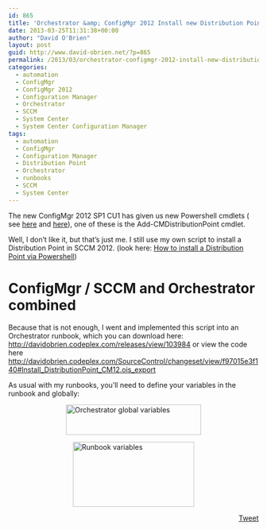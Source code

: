 ```yaml
---
id: 865
title: 'Orchestrator &amp; ConfigMgr 2012 Install new Distribution Point'
date: 2013-03-25T11:31:38+00:00
author: "David O'Brien"
layout: post
guid: http://www.david-obrien.net/?p=865
permalink: /2013/03/orchestrator-configmgr-2012-install-new-distribution-point/
categories:
  - automation
  - ConfigMgr
  - ConfigMgr 2012
  - Configuration Manager
  - Orchestrator
  - SCCM
  - System Center
  - System Center Configuration Manager
tags:
  - automation
  - ConfigMgr
  - Configuration Manager
  - Distribution Point
  - Orchestrator
  - runbooks
  - SCCM
  - System Center
---
```

The new ConfigMgr 2012 SP1 CU1 has given us new Powershell cmdlets ( see <a href="http://www.david-obrien.net/?p=854" onclick="_gaq.push(['_trackEvent', 'outbound-article', 'http://www.david-obrien.net/?p=854', 'here']);" target="_blank">here</a> and <a href="http://www.david-obrien.net/2013/03/23/cumulative-update-1-for-configuration-manager-2012/" onclick="_gaq.push(['_trackEvent', 'outbound-article', 'http://www.david-obrien.net/2013/03/23/cumulative-update-1-for-configuration-manager-2012/', 'here']);" target="_blank">here</a>), one of these is the Add-CMDistributionPoint cmdlet.

Well, I don’t like it, but that’s just me. I still use my own script to install a Distribution Point in SCCM 2012. (look here: <a href="http://www.david-obrien.net/?p=809" onclick="_gaq.push(['_trackEvent', 'outbound-article', 'http://www.david-obrien.net/?p=809', 'How to install a Distribution Point via Powershell']);" target="_blank">How to install a Distribution Point via Powershell</a>)

# ConfigMgr / SCCM and Orchestrator combined

Because that is not enough, I went and implemented this script into an Orchestrator runbook, which you can download here: <a href="http://davidobrien.codeplex.com/releases/view/103984" onclick="_gaq.push(['_trackEvent', 'outbound-article', 'http://davidobrien.codeplex.com/releases/view/103984', 'http://davidobrien.codeplex.com/releases/view/103984']);" title="http://davidobrien.codeplex.com/releases/view/103984">http://davidobrien.codeplex.com/releases/view/103984</a> or view the code here <a href="http://davidobrien.codeplex.com/SourceControl/changeset/view/f97015e3f140#Install_DistributionPoint_CM12.ois_export" onclick="_gaq.push(['_trackEvent', 'outbound-article', 'http://davidobrien.codeplex.com/SourceControl/changeset/view/f97015e3f140#Install_DistributionPoint_CM12.ois_export', 'http://davidobrien.codeplex.com/SourceControl/changeset/view/f97015e3f140#Install_DistributionPoint_CM12.ois_export']);" title="http://davidobrien.codeplex.com/SourceControl/changeset/view/f97015e3f140#Install_DistributionPoint_CM12.ois_export">http://davidobrien.codeplex.com/SourceControl/changeset/view/f97015e3f140#Install_DistributionPoint_CM12.ois_export</a>

As usual with my runbooks, you’ll need to define your variables in the runbook and globally:

<a href="http://www.david-obrien.net/wp-content/uploads/2013/03/image25.png" onclick="_gaq.push(['_trackEvent', 'outbound-article', 'http://www.david-obrien.net/wp-content/uploads/2013/03/image25.png', '']);" class="broken_link"><img style="background-image: none; float: none; padding-top: 0px; padding-left: 0px; margin-left: auto; display: block; padding-right: 0px; margin-right: auto; border: 0px;" title="image" alt="Orchestrator global variables" src="http://www.david-obrien.net/wp-content/uploads/2013/03/image_thumb25.png" width="272" height="61" border="0" /></a>

<a href="http://www.david-obrien.net/wp-content/uploads/2013/03/image26.png" onclick="_gaq.push(['_trackEvent', 'outbound-article', 'http://www.david-obrien.net/wp-content/uploads/2013/03/image26.png', '']);" class="broken_link"><img style="background-image: none; float: none; padding-top: 0px; padding-left: 0px; margin-left: auto; display: block; padding-right: 0px; margin-right: auto; border: 0px;" title="image" alt="Runbook variables" src="http://www.david-obrien.net/wp-content/uploads/2013/03/image_thumb26.png" width="244" height="131" border="0" /></a> 

<div style="float: right; margin-left: 10px;">
  <a href="https://twitter.com/share" onclick="_gaq.push(['_trackEvent', 'outbound-article', 'https://twitter.com/share', 'Tweet']);" class="twitter-share-button" data-hashtags="automation,ConfigMgr,Configuration+Manager,Distribution+Point,Orchestrator,runbooks,SCCM,System+Center" data-count="vertical" data-url="http://www.david-obrien.net/2013/03/orchestrator-configmgr-2012-install-new-distribution-point/">Tweet</a>
</div>
